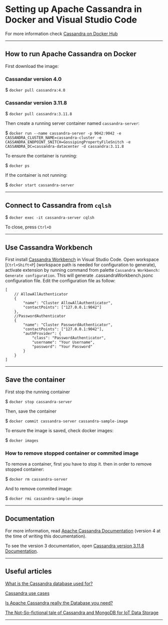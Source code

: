 # Setting up Apache Cassandra in Docker and Visual Studio Code

For more information check [Cassandra on Docker Hub](https://hub.docker.com/_/cassandra "Cassandra on Docker Hub")

***

## How to run Apache Cassandra on Docker

First download the image:

### Cassandar version 4.0

$ `docker pull cassandra:4.0`

### Cassandar version 3.11.8

$ `docker pull cassandra:3.11.8`

Then create a running server container named `cassandra-server`:

$ `docker run --name cassandra-server -p 9042:9042 -e CASSANDRA_CLUSTER_NAME=cassandra-cluster -e CASSANDRA_ENDPOINT_SNITCH=GossipingPropertyFileSnitch -e CASSANDRA_DC=cassandra-datacenter -d cassandra:3.11.8`

To ensure the container is running:

$ `docker ps`

If the container is not running:

$ `docker start cassandra-server`

***

## Connect to Cassandra from `cqlsh`

$ `docker exec -it cassandra-server cqlsh`

To close, press `Ctrl+D`

***

## Use Cassandra Workbench

First install [Cassandra Workbench](https://marketplace.visualstudio.com/items?itemName=kdcro101.vscode-cassandra) in Visual Studio Code. Open workspace [`Ctrl+Shift+P`] (workspace path is needed for configuration to generate), activate extension by running command from palette `Cassandra Workbench: Generate configuration`. This will generate .cassandraWorkbench.jsonc configuration file. Edit the configuration file as follow:

```jsonc
[
    // AllowAllAuthenticator
    {
        "name": "Cluster AllowAllAuthenticator",
        "contactPoints": ["127.0.0.1:9042"]
    },
    //PasswordAuthenticator
    {
        "name": "Cluster PasswordAuthenticator",
        "contactPoints": ["127.0.0.1:9042"],
        "authProvider": {
            "class": "PasswordAuthenticator",
            "username": "Your Username",
            "password": "Your Password"
        }
    }
]
```

***

## Save the container

First stop the running container

$ `docker stop cassandra-server`

Then, save the container

$ `docker commit cassandra-server cassandra-sample-image`

To ensure the image is saved, check docker images:

$ `docker images`

### How to remove stopped container or commited image

To remove a container, first you have to stop it. then in order to remove stopped container:

$ `docker rm cassandra-server`

And to remove commited image:

$ `docker rmi cassandra-sample-image`

***

## Documentation

For more information, read [Apache Cassandra Documentation](https://cassandra.apache.org/doc/latest/) (version 4 at the time of writing this documentation).

To see the version 3 documentation, open [Cassandra version 3.11.8 Documentation](https://cassandra.apache.org/doc/3.11.8/).

***

## Useful articles

[What is the Cassandra database used for?](https://www.quora.com/What-is-the-Cassandra-database-used-for)

[Cassandra use cases](https://blog.pythian.com/cassandra-use-cases/)

[Is Apache Cassandra really the Database you need?](https://blog.knoldus.com/is-apache-cassandra-really-the-database-you-need/)

[The Not-So-fictional tale of Cassandra and MongoDB for IoT Data Storage](https://medium.com/clovity/the-not-so-fictional-tale-of-cassandra-and-mongodb-for-iot-data-storage-2979726ff64c)

***
